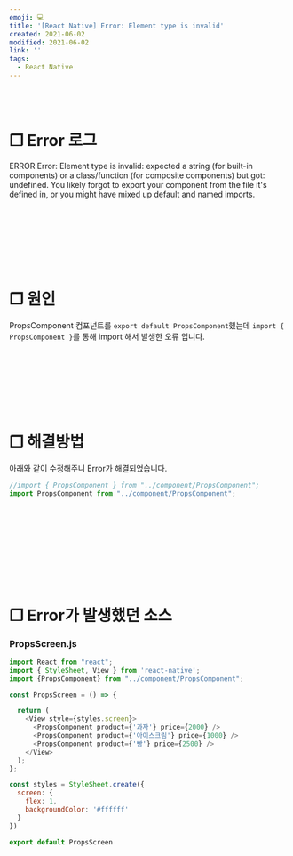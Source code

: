 ```yaml
---
emoji: 💻
title: '[React Native] Error: Element type is invalid'
created: 2021-06-02
modified: 2021-06-02
link: ''
tags:
  - React Native
---
```

<br></br>





# **❐ Error 로그** 
ERROR  Error: Element type is invalid: expected a string (for built-in components) or a class/function (for composite components) but got: undefined. You likely forgot to export your component from the file it's defined in, or you might have mixed up default and named imports.
<br></br><br></br><br></br><br></br>





# **❐ 원인**  
PropsComponent 컴포넌트를 `export default PropsComponent`했는데 `import { PropsComponent }`를 통해 import 해서 발생한 오류 입니다.
<br></br><br></br><br></br><br></br>





# **❐ 해결방법**  
아래와 같이 수정해주니 Error가 해결되었습니다.  
```javascript
//import { PropsComponent } from "../component/PropsComponent";
import PropsComponent from "../component/PropsComponent";
```
<br></br><br></br><br></br><br></br>





# **❐ Error가 발생했던 소스**
### **PropsScreen.js**
```javascript
import React from "react";
import { StyleSheet, View } from 'react-native'; 
import {PropsComponent} from "../component/PropsComponent";

const PropsScreen = () => {

  return (
    <View style={styles.screen}>
      <PropsComponent product={'과자'} price={2000} />
      <PropsComponent product={'아이스크림'} price={1000} />
      <PropsComponent product={'빵'} price={2500} />
    </View>
  );
};

const styles = StyleSheet.create({
  screen: {
    flex: 1,
    backgroundColor: '#ffffff'
  }
})

export default PropsScreen
```
<br></br><br></br>